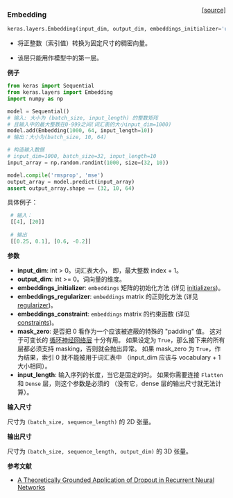 <span style="float:right;">[[source]](https://github.com/keras-team/keras/blob/master/keras/layers/embeddings.py#L16)</span>
### Embedding

```python
keras.layers.Embedding(input_dim, output_dim, embeddings_initializer='uniform', embeddings_regularizer=None, activity_regularizer=None, embeddings_constraint=None, mask_zero=False, input_length=None)
```

- 将正整数（索引值）转换为固定尺寸的稠密向量。

- 该层只能用作模型中的第一层。

__例子__


```python
from keras import Sequential
from keras.layers import Embedding
import numpy as np

model = Sequential()
# 输入: 大小为 (batch_size, input_length) 的整数矩阵
# 且输入中的最大整数在0-999之间(词汇表的大小input_dim=1000)
model.add(Embedding(1000, 64, input_length=10))
# 输出：大小为(batch_size, 10, 64)

# 构造输入数据
# input_dim=1000, batch_size=32, input_length=10 
input_array = np.random.randint(1000, size=(32, 10))

model.compile('rmsprop', 'mse')
output_array = model.predict(input_array)
assert output_array.shape == (32, 10, 64)
```

具体例子：

```python
 # 输入：
 [[4], [20]] 
 
 # 输出
 [[0.25, 0.1], [0.6, -0.2]]
```



__参数__

- __input_dim__: int > 0。词汇表大小，
即，最大整数 index + 1。
- __output_dim__: int >= 0。词向量的维度。
- __embeddings_initializer__: `embeddings` 矩阵的初始化方法
(详见 [initializers](../initializers.md))。
- __embeddings_regularizer__: `embeddings` matrix 的正则化方法
(详见 [regularizer](../regularizers.md))。
- __embeddings_constraint__: `embeddings` matrix 的约束函数
(详见 [constraints](../constraints.md))。
- __mask_zero__: 是否把 0 看作为一个应该被遮蔽的特殊的 "padding" 值。
这对于可变长的 [循环神经网络层](recurrent.md) 十分有用。
如果设定为 `True`，那么接下来的所有层都必须支持 masking，否则就会抛出异常。
如果 mask_zero 为 `True`，作为结果，索引 0 就不能被用于词汇表中
（input_dim 应该与 vocabulary + 1 大小相同）。
- __input_length__: 输入序列的长度，当它是固定的时。
如果你需要连接 `Flatten` 和 `Dense` 层，则这个参数是必须的
（没有它，dense 层的输出尺寸就无法计算）。

__输入尺寸__

尺寸为 `(batch_size, sequence_length)` 的 2D 张量。

__输出尺寸__

尺寸为 `(batch_size, sequence_length, output_dim)` 的 3D 张量。

__参考文献__

- [A Theoretically Grounded Application of Dropout in Recurrent Neural Networks](http://arxiv.org/abs/1512.05287)
